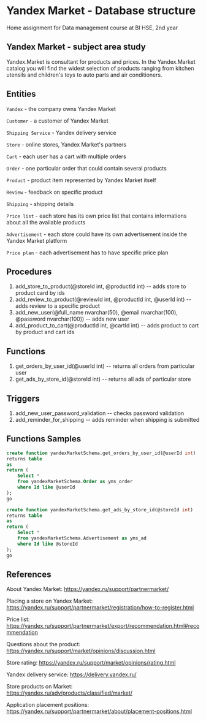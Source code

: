 # Yandex Market - Database structure
Home assignment for Data management course at BI HSE, 2nd year
## Yandex Market - subject area study
Yandex.Market is consultant for products and prices. In the Yandex.Market catalog you will find the widest selection of products ranging from kitchen utensils and children's toys to auto parts and air conditioners.
## Entities
`Yandex` - the company owns Yandex Market

`Customer` - a customer of Yandex Market

`Shipping Service` - Yandex delivery service

`Store` - online stores, Yandex Market's partners

`Cart` - each user has a cart with multiple orders

`Order` - one particular order that could contain several products

`Product` - product item represented by Yandex Market itself

`Review` - feedback on specific product

`Shipping` - shipping details

`Price list` - each store has its own price list that contains informations about all the available products

`Advertisement` - each store could have its own advertisement inside the Yandex Market platform

`Price plan` - each advertisement has to have specific price plan

## Procedures
1. add_store_to_product(@storeId int, @productId int)  -- adds store to product card by ids
2. add_review_to_product(@reviewId int, @productId int, @userId int)  -- adds review to a specific product
3. add_new_user(@full_name nvarchar(50), @email nvarchar(100), @password nvarchar(100))  -- adds new user
4. add_product_to_cart(@productId int, @cartId int)  -- adds product to cart by product and cart ids

## Functions
1. get_orders_by_user_id(@userId int)  -- returns all orders from particular user
2. get_ads_by_store_id(@storeId int)  -- returns all ads of particular store

## Triggers
1. add_new_user_password_validation  -- checks password validation
2. add_reminder_for_shipping  -- adds reminder when shipping is submitted


## Functions Samples
```sql
create function yandexMarketSchema.get_orders_by_user_id(@userId int)
returns table
as
return (
	Select *
	from yandexMarketSchema.Order as yms_order
	where Id like @userId
);
go

create function yandexMarketSchema.get_ads_by_store_id(@storeId int)
returns table
as
return (
	Select *
	from yandexMarketSchema.Advertisement as yms_ad
	where Id like @storeId
);
go
```


## References
About Yandex Market: https://yandex.ru/support/partnermarket/

Placing a store on Yandex Market: https://yandex.ru/support/partnermarket/registration/how-to-register.html

Price list: https://yandex.ru/support/partnermarket/export/recommendation.html#recommendation

Questions about the product: https://yandex.ru/support/market/opinions/discussion.html

Store rating: https://yandex.ru/support/market/opinions/rating.html

Yandex delivery service: https://delivery.yandex.ru/

Store products on Market: https://yandex.ru/adv/products/classified/market/

Application placement positions: https://yandex.ru/support/partnermarket/about/placement-positions.html
